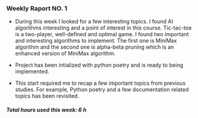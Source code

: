 ### Weekly Raport NO. 1

 - During this week I looked for a few interesting topics. I found AI algorithms
interesting and a point of interest in this course. Tic-tac-toe is a two-player,
well-defined and optimal game. I found two important and interesting algorithms
to implement. The first one is MiniMax algorithm and the second one is alpha-beta pruning
which is an enhanced version of MiniMax algorithm.


- Project has been intialized with python poetry and is ready to being implemented.

- This start required me to recap a few important topics from previous studies. For example,
Python poetry and a few documentation related topics has been revisited.

##### Total hours used this week: 6 h